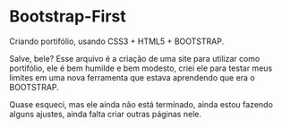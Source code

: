 # Bootstrap-First
 Criando portifólio, usando CSS3 + HTML5 + BOOTSTRAP.

 Salve, bele? Esse arquivo é a criação de uma site para utilizar como portifólio, ele é bem humilde e bem modesto, criei ele para testar meus limites em uma nova ferramenta que estava aprendendo que era o BOOTSTRAP. 

 Quase esqueci, mas ele ainda não está terminado, ainda estou fazendo alguns ajustes, ainda falta criar outras páginas nele. 
